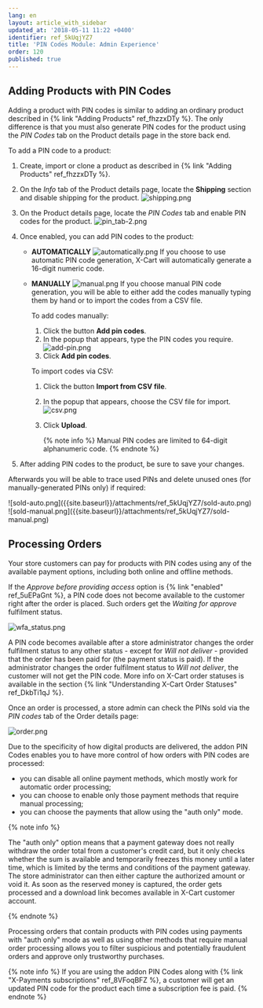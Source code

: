 ```yaml
---
lang: en
layout: article_with_sidebar
updated_at: '2018-05-11 11:22 +0400'
identifier: ref_5kUqjYZ7
title: 'PIN Codes Module: Admin Experience'
order: 120
published: true
---
```

## Adding Products with PIN Codes

Adding a product with PIN codes is similar to adding an ordinary product described in {% link "Adding Products" ref_fhzzxDTy %}. The only difference is that you must also generate PIN codes for the product using the _PIN Codes_ tab on the Product details page in the store back end.

To add a PIN code to a product:
1. Create, import or clone a product as described in {% link "Adding Products" ref_fhzzxDTy %}.
2. On the _Info_ tab of the Product details page, locate the **Shipping** section and disable shipping for the product.
  ![shipping.png]({{site.baseurl}}/attachments/ref_3sGGx0lV/shipping.png)
3. On the Product details page, locate the _PIN Codes_ tab and enable PIN codes for the product.
  ![pin_tab-2.png]({{site.baseurl}}/attachments/ref_5kUqjYZ7/pin_tab-2.png)

4. Once enabled, you can add PIN codes to the product:
    
   * **AUTOMATICALLY**
     ![automatically.png]({{site.baseurl}}/attachments/ref_5kUqjYZ7/automatically.png)
     If you choose to use automatic PIN code generation, X-Cart will automatically generate a 16-digit numeric code.
    
   * **MANUALLY**
     ![manual.png]({{site.baseurl}}/attachments/ref_5kUqjYZ7/manual.png)
     If you choose manual PIN code generation, you will be able to either add the codes manually typing them by hand or to import the codes from a CSV file.
      
     To add codes manually:
     1. Click the button **Add pin codes**.
     2. In the popup that appears, type the PIN codes you require.
        ![add-pin.png]({{site.baseurl}}/attachments/ref_5kUqjYZ7/add-pin.png)
     3. Click **Add pin codes**.
       
     To import codes via CSV:
     1. Click the button **Import from CSV file**.
     2. In the popup that appears, choose the CSV file for import.
        ![csv.png]({{site.baseurl}}/attachments/ref_5kUqjYZ7/csv.png)
     3. Click **Upload**.
        
        {% note info %}
        Manual PIN codes are limited to 64-digit alphanumeric code.
        {% endnote %}
        
5. After adding PIN codes to the product, be sure to save your changes.

Afterwards you will be able to trace used PINs and delete unused ones (for manually-generated PINs only) if required:
<div class="ui stackable two column grid">
  <div class="column" markdown="span">![sold-auto.png]({{site.baseurl}}/attachments/ref_5kUqjYZ7/sold-auto.png)</div>
  <div class="column" markdown="span">![sold-manual.png]({{site.baseurl}}/attachments/ref_5kUqjYZ7/sold-manual.png)</div>
</div>

## Processing Orders

Your store customers can pay for products with PIN codes using any of the available payment options, including both online and offline methods. 

If the _Approve before providing access_ option is {% link "enabled" ref_5uEPaGnt %}, a PIN code does not become available to the customer right after the order is placed.  Such orders get the _Waiting for approve_ fulfilment status. 

![wfa_status.png]({{site.baseurl}}/attachments/ref_3sGGx0lV/wfa_status.png)

A PIN code becomes available after a store administrator changes the order fulfilment status to any other status - except for _Will not deliver_ - provided that the order has been paid for (the payment status is paid). If the administrator changes the order fulfilment status to _Will not deliver_, the customer will not get the PIN code. More info on X-Cart order statuses is available in the section {% link "Understanding X-Cart Order Statuses" ref_DkbTi1qJ %}.

Once an order is processed, a store admin can check the PINs sold via the _PIN codes_ tab of the Order details page:

![order.png]({{site.baseurl}}/attachments/ref_5kUqjYZ7/order.png)

Due to the specificity of how digital products are delivered, the addon PIN Codes enables you to have more control of how orders with PIN codes are processed: 
- you can disable all online payment methods, which mostly work for automatic order processing;
- you can choose to enable only those payment methods that require manual processing; 
- you can choose the payments that allow using the "auth only" mode. 

{% note info %}

The "auth only" option means that a payment gateway does not really withdraw the order total from a customer's credit card, but it only checks whether the sum is available and temporarily freezes this money until a later time, which is limited by the terms and conditions of the payment gateway. The store administrator can then either capture the authorized amount or void it. As soon as the reserved money is captured, the order gets processed and a download link becomes available in X-Cart customer account.

{% endnote %}

Processing orders that contain products with PIN codes using payments with "auth only" mode as well as using other methods that require manual order processing allows you to filter suspicious and potentially fraudulent orders and approve only trustworthy purchases.

{% note info %}
If you are using the addon PIN Codes along with {% link "X-Payments subscriptions" ref_8VFoqBFZ %}, a customer will get an updated PIN code for the product each time a subscription fee is paid.
{% endnote %}
